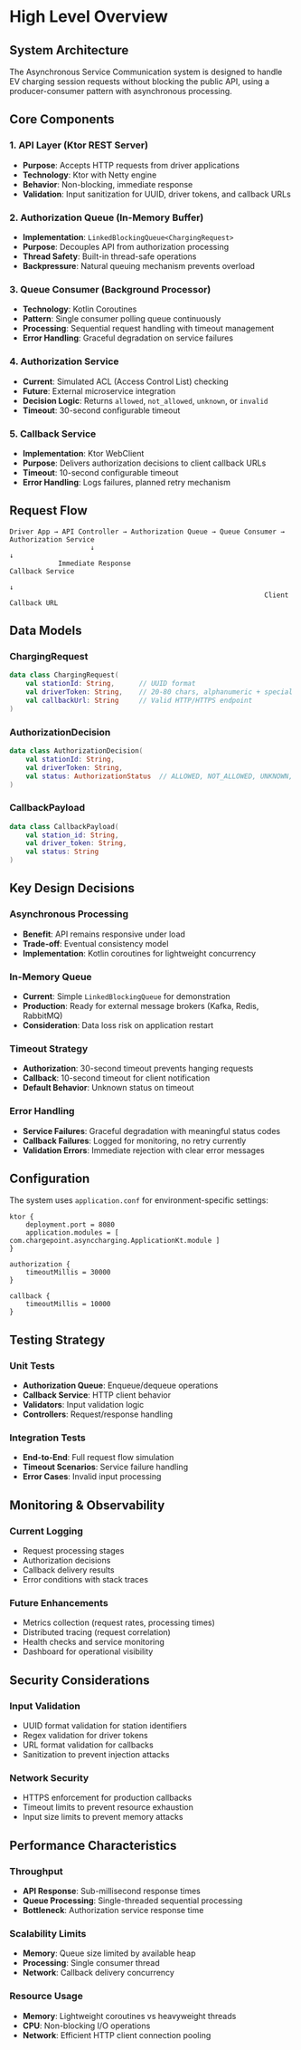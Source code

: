 # High Level Overview

## System Architecture

The Asynchronous Service Communication system is designed to handle EV charging session requests without blocking the public API, using a producer-consumer pattern with asynchronous processing.

## Core Components

### 1. API Layer (Ktor REST Server)
- **Purpose**: Accepts HTTP requests from driver applications
- **Technology**: Ktor with Netty engine
- **Behavior**: Non-blocking, immediate response
- **Validation**: Input sanitization for UUID, driver tokens, and callback URLs

### 2. Authorization Queue (In-Memory Buffer)
- **Implementation**: `LinkedBlockingQueue<ChargingRequest>`
- **Purpose**: Decouples API from authorization processing
- **Thread Safety**: Built-in thread-safe operations
- **Backpressure**: Natural queuing mechanism prevents overload

### 3. Queue Consumer (Background Processor)
- **Technology**: Kotlin Coroutines
- **Pattern**: Single consumer polling queue continuously
- **Processing**: Sequential request handling with timeout management
- **Error Handling**: Graceful degradation on service failures

### 4. Authorization Service
- **Current**: Simulated ACL (Access Control List) checking
- **Future**: External microservice integration
- **Decision Logic**: Returns `allowed`, `not_allowed`, `unknown`, or `invalid`
- **Timeout**: 30-second configurable timeout

### 5. Callback Service
- **Implementation**: Ktor WebClient
- **Purpose**: Delivers authorization decisions to client callback URLs
- **Timeout**: 10-second configurable timeout
- **Error Handling**: Logs failures, planned retry mechanism

## Request Flow

```
Driver App → API Controller → Authorization Queue → Queue Consumer → Authorization Service
                    ↓                                                        ↓
            Immediate Response                                    Callback Service
                                                                       ↓
                                                               Client Callback URL
```

## Data Models

### ChargingRequest
```kotlin
data class ChargingRequest(
    val stationId: String,      // UUID format
    val driverToken: String,    // 20-80 chars, alphanumeric + special chars
    val callbackUrl: String     // Valid HTTP/HTTPS endpoint
)
```

### AuthorizationDecision
```kotlin
data class AuthorizationDecision(
    val stationId: String,
    val driverToken: String,
    val status: AuthorizationStatus  // ALLOWED, NOT_ALLOWED, UNKNOWN, INVALID
)
```

### CallbackPayload
```kotlin
data class CallbackPayload(
    val station_id: String,
    val driver_token: String,
    val status: String
)
```

## Key Design Decisions

### Asynchronous Processing
- **Benefit**: API remains responsive under load
- **Trade-off**: Eventual consistency model
- **Implementation**: Kotlin coroutines for lightweight concurrency

### In-Memory Queue
- **Current**: Simple `LinkedBlockingQueue` for demonstration
- **Production**: Ready for external message brokers (Kafka, Redis, RabbitMQ)
- **Consideration**: Data loss risk on application restart

### Timeout Strategy
- **Authorization**: 30-second timeout prevents hanging requests
- **Callback**: 10-second timeout for client notification
- **Default Behavior**: Unknown status on timeout

### Error Handling
- **Service Failures**: Graceful degradation with meaningful status codes
- **Callback Failures**: Logged for monitoring, no retry currently
- **Validation Errors**: Immediate rejection with clear error messages

## Configuration

The system uses `application.conf` for environment-specific settings:

```hocon
ktor {
    deployment.port = 8080
    application.modules = [ com.chargepoint.asynccharging.ApplicationKt.module ]
}

authorization {
    timeoutMillis = 30000
}

callback {
    timeoutMillis = 10000
}
```

## Testing Strategy

### Unit Tests
- **Authorization Queue**: Enqueue/dequeue operations
- **Callback Service**: HTTP client behavior
- **Validators**: Input validation logic
- **Controllers**: Request/response handling

### Integration Tests
- **End-to-End**: Full request flow simulation
- **Timeout Scenarios**: Service failure handling
- **Error Cases**: Invalid input processing

## Monitoring & Observability

### Current Logging
- Request processing stages
- Authorization decisions
- Callback delivery results
- Error conditions with stack traces

### Future Enhancements
- Metrics collection (request rates, processing times)
- Distributed tracing (request correlation)
- Health checks and service monitoring
- Dashboard for operational visibility

## Security Considerations

### Input Validation
- UUID format validation for station identifiers
- Regex validation for driver tokens
- URL format validation for callbacks
- Sanitization to prevent injection attacks

### Network Security
- HTTPS enforcement for production callbacks
- Timeout limits to prevent resource exhaustion
- Input size limits to prevent memory attacks

## Performance Characteristics

### Throughput
- **API Response**: Sub-millisecond response times
- **Queue Processing**: Single-threaded sequential processing
- **Bottleneck**: Authorization service response time

### Scalability Limits
- **Memory**: Queue size limited by available heap
- **Processing**: Single consumer thread
- **Network**: Callback delivery concurrency

### Resource Usage
- **Memory**: Lightweight coroutines vs heavyweight threads
- **CPU**: Non-blocking I/O operations
- **Network**: Efficient HTTP client connection pooling